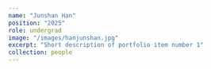 ```yaml
---
name: "Junshan Han"
position: "2025"
role: undergrad
image: "/images/hanjunshan.jpg"
excerpt: "Short description of portfolio item number 1"
collection: people
---
```

